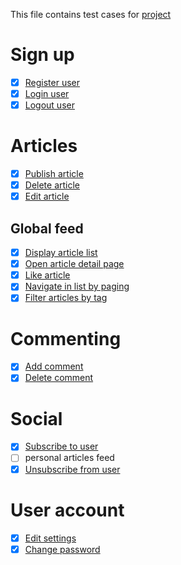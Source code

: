 This file contains test cases for [project](https://demo.realworld.io/)

# Sign up
* [x] [Register user](register_user.md)
* [x] [Login user](login_user.md)
* [x] [Logout user](logout_user.md)

# Articles 
* [x] [Publish article](articles/publish_article.md)
* [x] [Delete article](articles/delete_article.md)
* [x] [Edit article](articles/edit_article.md)

## Global feed
* [x] [Display article list](articles/global_feed/display_article_list.md)
* [x] [Open article detail page](articles/global_feed/open_article_detail_page.md)
* [x] [Like article](articles/global_feed/like_article.md)
* [x] [Navigate in list by paging](articles/global_feed/navigate_in_list_by_paging.md)
* [x] [Filter articles by tag](articles/global_feed/filter_articles_by_tag.md)

# Commenting
* [x] [Add comment](add_comment.md)
* [x] [Delete comment](delete_comment.md)

# Social
* [x] [Subscribe to user](subscribe_to_user.md)
* [ ] personal articles feed
* [x] [Unsubscribe from user](unsubscribe_from_user.md)

# User account
* [x] [Edit settings](edit_settings.md)
* [x] [Change password](change_password.md)
